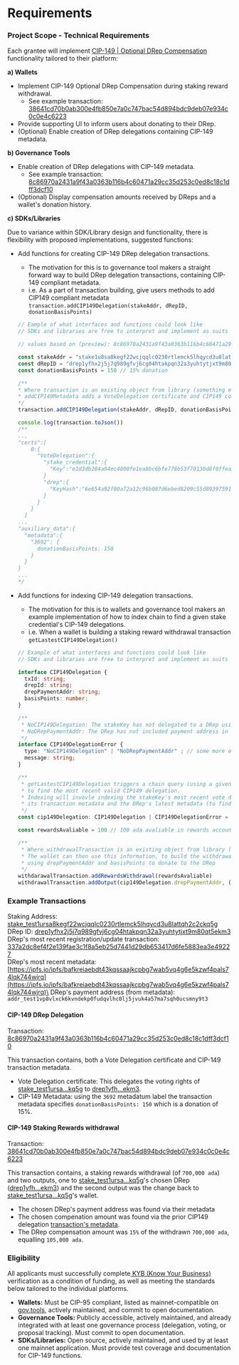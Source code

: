 # Requirements

### Project Scope - Technical Requirements

Each grantee will implement [CIP-149 | Optional DRep Compensation](https://github.com/cardano-foundation/CIPs/blob/master/CIP-0149/README.md) functionality tailored to their platform:

**a) Wallets**

* Implement CIP-149 Optional DRep Compensation during staking reward withdrawal.
  * See example transaction: [38641cd70b0ab300e4fb850e7a0c747bac54d894bdc9deb07e934c0c0e4c6223](https://preview.cardanoscan.io/transaction/38641cd70b0ab300e4fb850e7a0c747bac54d894bdc9deb07e934c0c0e4c6223?tab=summary)
* Provide supporting UI to inform users about donating to their DRep.
* (Optional) Enable creation of DRep delegations containing CIP-149 metadata.

**b) Governance Tools**

* Enable creation of DRep delegations with CIP-149 metadata.
  * See example transaction: [8c86970a2431a9f43a0363b116b4c60471a29cc35d253c0ed8c18c1dff3dcf10](https://preview.cardanoscan.io/transaction/8c86970a2431a9f43a0363b116b4c60471a29cc35d253c0ed8c18c1dff3dcf10?tab=metadata)
* (Optional) Display compensation amounts received by DReps and a wallet's donation history.

**c) SDKs/Libraries**

Due to variance within SDK/Library design and functionality, there is flexibility with proposed implementations, suggested functions:

*   Add functions for creating CIP-149 DRep delegation transactions.

    * The motivation for this is to governance tool makers a straight forward way to build DRep delegation transactions, containing CIP-149 compliant metadata.
    * i.e. As a part of transaction building, give users methods to add CIP149 compliant metadata `transaction.addCIP149Delegation(stakeAddr, dRepID, donationBasisPoints)`

    ```typescript
    // Eample of what interfaces and functions could look like
    // SDKs and libraries are free to interpret and implement as suits their implementation

    // values based on (preview): 8c86970a2431a9f43a0363b116b4c60471a29cc35d253c0ed8c18c1dff3dcf10

    const stakeAddr = "stake1u8sa8kegf22wcjqqlc0230rtlemck5lhqycd3u8lattqh2cdjuzs4"
    const dRepID = "drep1yfhx2j5j7q989gfvj6cg04htakpqn32a3yuhtytjxt9m80qt5ekm3"
    const donationBasisPoints = 150 // 15% donation

    /** 
    * Where transaction is an existing object from library (something else can be used)
    * addCIP149Metadata adds a VoteDelegation certificate and CIP149 compliant metadata
    */
    transaction.addCIP149Delegation(stakeAddr, dRepID, donationBasisPoints)

    console.log(transaction.toJson())
    /**
    ...
    "certs":[
        0:{
          "VoteDelegation":{
            "stake_credential":{
              "Key":"e1d3db284a94ec4800fe1ea8bc6bfe778b53f70130d8f0ffea…"
            }
            "drep":{
              "KeyHash":"6e654a92f00a72a12c96b087d6ebed8209c55d893975917232…"
            }
          }
        }
      ]
    ...
    "auxiliary_data":{
      "metadata":{ 
        "3692": {
          donationBasisPoints: 150
        }
      }
    }
    ...
    */
    ```
*   Add functions for indexing CIP-149 delegation transactions.

    * The motivation for this is to wallets and governance tool makers an example implementation of how to index chain to find a given stake credential's CIP-149 delegations.
    * i.e. When a wallet is building a staking reward withdrawal transaction `getLastestCIP149Delegation()`

    ```typescript
    // Example of what interfaces and functions could look like
    // SDKs and libraries are free to interpret and implement as suits their implementation

    interface CIP149Delegation {
      txId: string;
      drepId: string;
      drepPaymentAddr: string;
      basisPoints: number;
    }

    /**
     * NoCIP149Delegation: The stakeKey has not delegated to a DRep using CIP149 correctly
     * NoDRepPaymentAddr: The DRep has not included payment address in their metadata
     */
    interface CIP149DelegationError {
      type: "NoCIP149Delegation" | "NoDRepPaymentAddr" ; // some more error cases
      message: string;
    }

    /**
     * getLastestCIP149Delegation triggers a chain query (using a given provider)
     * to find the most recent valid CIP149 delegation.
     * Indexing will invovle indexing the stakeKey's most recent vote delegation transacion
     * its transaction metadata and the DRep's latest metadata (to find DRep's payment address)
     */
    const cip149Delegation: CIP149Delegation | CIP149DelegationError = getLastestCIP149Delegation("stake1u8sa8kegf22wcjqqlc0230rtlemck5lhqycd3u8lattqh2cdjuzs4")

    const rewardsAvaliable = 100 // 100 ada avaliable in rewards account

    /**
     * Where withdrawalTransaction is an existing object from library (something else can be used)
     * The wallet can then use this information, to build the withdrawal transaction
     * using drepPaymentAddr and basisPoints to donate to the DRep
     */
    withdarawalTransaction.addRewardsWithdrawal(rewardsAvaliable)
    withdrawalTransaction.addOutput(cip149Delegation.drepPaymentAddr, (rewardsAvaliable/100 * cip149Delegation.basisPoints/10))

    ```

### Example Transactions

Staking Address: [stake\_test1ursa8kegf22wcjqqlc0230rtlemck5lhqycd3u8lattqh2c2ckq5g](https://preview.cardanoscan.io/stakeKey/stake_test1ursa8kegf22wcjqqlc0230rtlemck5lhqycd3u8lattqh2c2ckq5g)\
DRep ID: [drep1yfhx2j5j7q989gfvj6cg04htakpqn32a3yuhtytjxt9m80qt5ekm3](https://preview.cardanoscan.io/dRep/drep1yfhx2j5j7q989gfvj6cg04htakpqn32a3yuhtytjxt9m80qt5ekm3)\
DRep's most recent registration/update transaction: [337a2dc8ef4f2e139fae3c1f8a5eb25d7441d29db653417d6fe5883ea3e49227](https://preview.cardanoscan.io/transaction/337a2dc8ef4f2e139fae3c1f8a5eb25d7441d29db653417d6fe5883ea3e49227?tab=dRepCertificates)\
DRep's most recent metadata: [https://ipfs.io/ipfs/bafkreiaebdt43kqssaajkcpbg7wab5vq4g6e5kzwf4pals74lqk744wjrq](https://ipfs.io/ipfs/bafkreiaebdt43kqssaajkcpbg7wab5vq4g6e5kzwf4pals74lqk744wjrq)\
DRep's payment address (from metadata): `addr_test1vp8vlxck6kvndekp0fudqvlhc0lj5jvuk4a57ma7sqh0ucsmny9t3`

#### CIP-149 DRep Delegation

Transaction: [8c86970a2431a9f43a0363b116b4c60471a29cc35d253c0ed8c18c1dff3dcf10](https://preview.cardanoscan.io/transaction/8c86970a2431a9f43a0363b116b4c60471a29cc35d253c0ed8c18c1dff3dcf10?tab=metadata)

This transaction contains, both a Vote Delegation certificate and CIP-149 transaction metadata.&#x20;

* Vote Delegation certificate: This delegates the voting rights of [stake\_test1ursa...kq5g](https://preview.cardanoscan.io/stakeKey/stake_test1ursa8kegf22wcjqqlc0230rtlemck5lhqycd3u8lattqh2c2ckq5g) to [drep1yfh...ekm3](https://preview.cardanoscan.io/dRep/drep1yfhx2j5j7q989gfvj6cg04htakpqn32a3yuhtytjxt9m80qt5ekm3).
* CIP-149 Metadata: using the `3692` metadatum label the transaction metadata specifies `donationBasisPoints: 150` which is a donation of 15%.   &#x20;

#### CIP-149 Staking Rewards withdrawal

Transaction: [38641cd70b0ab300e4fb850e7a0c747bac54d894bdc9deb07e934c0c0e4c6223](https://preview.cardanoscan.io/transaction/38641cd70b0ab300e4fb850e7a0c747bac54d894bdc9deb07e934c0c0e4c6223?tab=summary)

This transaction contains, a staking rewards withdrawal (of `700,000 ada`) and two outputs, one to [stake\_test1ursa...kq5g](https://preview.cardanoscan.io/stakeKey/stake_test1ursa8kegf22wcjqqlc0230rtlemck5lhqycd3u8lattqh2c2ckq5g)'s chosen DRep ([drep1yfh...ekm3](https://preview.cardanoscan.io/dRep/drep1yfhx2j5j7q989gfvj6cg04htakpqn32a3yuhtytjxt9m80qt5ekm3)) and the second output was the change back to [stake\_test1ursa...kq5g](https://preview.cardanoscan.io/stakeKey/stake_test1ursa8kegf22wcjqqlc0230rtlemck5lhqycd3u8lattqh2c2ckq5g)'s wallet.

* The chosen DRep's payment address was found via their metadata
* The chosen compenation amount was found via the prior CIP149 delegation [transaction's metadata](https://preview.cardanoscan.io/transaction/8c86970a2431a9f43a0363b116b4c60471a29cc35d253c0ed8c18c1dff3dcf10?tab=metadata).
* The DRep compensation amount was `15%` of the withdrawn `700,000 ada`, equalling `105,000 ada`.

### Eligibility

All applicants must successfully complete[ KYB (Know Your Business)](https://docs.intersectmbo.org/legal/policies-and-conditions/intersect-administration-policies/due-diligence-policy) verification as a condition of funding, as well as meeting the standards below tailored to the individual platforms.

* **Wallets:** Must be CIP-95 compliant, listed as mainnet-compatible on[ gov.tools](https://docs.gov.tools/cardano-govtool/using-govtool/getting-started/compatible-wallets), actively maintained, and commit to open documentation.
* **Governance Tools:** Publicly accessible, actively maintained, and already integrated with at least one governance process (delegation, voting, or proposal tracking). Must commit to open documentation.
* **SDKs/Libraries:** Open source, actively maintained, and used by at least one mainnet application. Must provide test coverage and documentation for CIP-149 functions.
